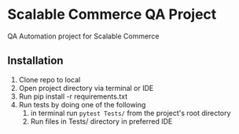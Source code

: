 # Scalable Commerce QA Project

QA Automation project for Scalable Commerce

## Installation

1. Clone repo to local
2. Open project directory via terminal or IDE
3. Run pip install -r requirements.txt
4. Run tests by doing one of the following
    1. in terminal run `pytest Tests/` from the project's root directory
    2. Run files in Tests/ directory in preferred IDE
